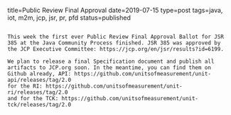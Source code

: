 title=Public Review Final Approval
date=2019-07-15
type=post
tags=java, iot, m2m, jcp, jsr, pr, pfd
status=published
~~~~~~

This week the first ever Public Review Final Approval Ballot for JSR 385 at the Java Community Process finished. JSR 385 was approved by the JCP Executive Committee: https://jcp.org/en/jsr/results?id=6199.

We plan to release a final Specification document and publish all artifacts to JCP.org soon. In the meantime, you can find them on Github already, API: https://github.com/unitsofmeasurement/unit-api/releases/tag/2.0
for the RI: https://github.com/unitsofmeasurement/unit-ri/releases/tag/2.0
and for the TCK: https://github.com/unitsofmeasurement/unit-tck/releases/tag/2.0